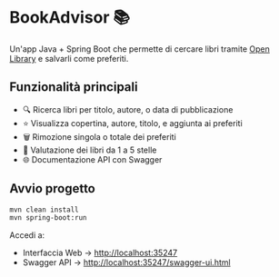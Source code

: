 # BookAdvisor 📚

Un'app Java + Spring Boot che permette di cercare libri tramite [Open Library](https://openlibrary.org/developers/api) e salvarli come preferiti.

## Funzionalità principali
- 🔍 Ricerca libri per titolo, autore, o data di pubblicazione
- ⭐ Visualizza copertina, autore, titolo, e aggiunta ai preferiti
- 🗑️ Rimozione singola o totale dei preferiti
- 🌟 Valutazione dei libri da 1 a 5 stelle
- 🌐 Documentazione API con Swagger

## Avvio progetto
```bash
mvn clean install
mvn spring-boot:run
```

Accedi a:
- Interfaccia Web → [http://localhost:35247](http://localhost:35247)
- Swagger API → [http://localhost:35247/swagger-ui.html](http://localhost:35247/swagger-ui.html)

